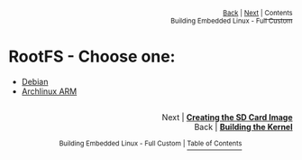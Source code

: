 <p align="right"><sup><a href="Building-the-Kernel.md">Back</a> | <a href="Building-the-SD-Card-image.md">Next</a> | </sup><a href="../README.md#getting-started"><sup>Contents</sup></a>
<br/>
<sup>Building Embedded Linux - Full Custom</sup></p>

# RootFS - Choose one:

- [Debian](Debian-Root-File-System.md)
- [Archlinux ARM](Archlinux-ARM-Root-File-System.md)

##

<p align="right">Next | <b><a href="Building-the-SD-Card-image.md">Creating the SD Card Image</a></b>
<br/>
Back | <b><a href="Building-the-Kernel.md">Building the Kernel</a></p>
</b><p align="center"><sup>Building Embedded Linux - Full Custom | </sup><a href="../README.md#building-embedded-linux---full-custom"><sup>Table of Contents</sup></a></p>
